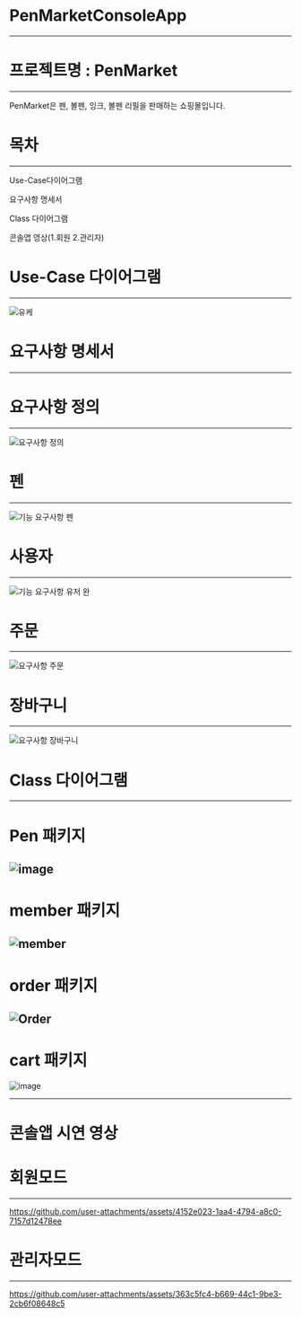 # PenMarketConsoleApp
---
# 프로젝트명 : PenMarket
---
PenMarket은 펜, 볼펜, 잉크, 볼펜 리필을 판매하는 쇼핑몰입니다.

# 목차
---
Use-Case다이어그램

요구사항 명세서

Class 다이어그램

콘솔앱 영상(1.회원 2.관리자)

# Use-Case 다이어그램
---
![유케](https://github.com/user-attachments/assets/afa8505a-d2d3-411b-b524-181d53047848)


# 요구사항 명세서
---
# 요구사항 정의 
---
![요구사항 정의](https://github.com/user-attachments/assets/3f20322e-1b0c-49fe-b0a5-5411607723e0)

# 펜
---
![기능 요구사항 펜](https://github.com/user-attachments/assets/a78c46fc-f61a-4dfd-923d-1c05f357c2fc)

# 사용자
---
![기능 요구사항 유저 완](https://github.com/user-attachments/assets/97af3fc3-f90c-4ebe-85a2-e5f672ec7304)

# 주문
---
![요구사항 주문](https://github.com/user-attachments/assets/6fca19bc-11a7-4977-9b28-55fdfe09c83c)

# 장바구니
---
![요구사항 장바구니](https://github.com/user-attachments/assets/8adca594-3bb3-49f5-9410-8e8699fdd366)


# Class 다이어그램
---
# Pen 패키지 
![image](https://github.com/user-attachments/assets/3d16748a-52b1-43ee-9a00-cc4214202faf)
---
# member 패키지
![member](https://github.com/user-attachments/assets/c2780b7b-5406-43f1-92d6-160f78e27038)
---
# order 패키지
![Order](https://github.com/user-attachments/assets/36177dc6-e63f-4b8b-b56e-6fd915493294)
---
# cart 패키지
![image](https://github.com/user-attachments/assets/d97676de-a8c5-4839-b85d-21dbf659715a)

---
# 콘솔앱 시연 영상

# 회원모드
---
https://github.com/user-attachments/assets/4152e023-1aa4-4794-a8c0-7157d12478ee

# 관리자모드
---
https://github.com/user-attachments/assets/363c5fc4-b669-44c1-9be3-2cb6f08648c5


